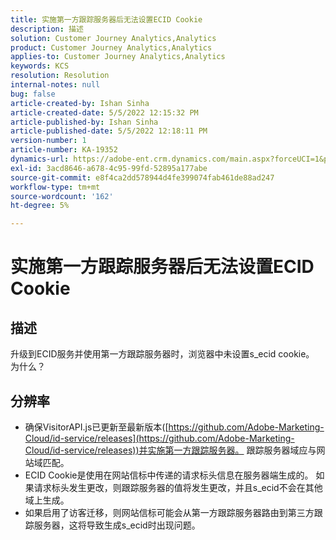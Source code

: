 ```yaml
---
title: 实施第一方跟踪服务器后无法设置ECID Cookie
description: 描述
solution: Customer Journey Analytics,Analytics
product: Customer Journey Analytics,Analytics
applies-to: Customer Journey Analytics,Analytics
keywords: KCS
resolution: Resolution
internal-notes: null
bug: false
article-created-by: Ishan Sinha
article-created-date: 5/5/2022 12:15:32 PM
article-published-by: Ishan Sinha
article-published-date: 5/5/2022 12:18:11 PM
version-number: 1
article-number: KA-19352
dynamics-url: https://adobe-ent.crm.dynamics.com/main.aspx?forceUCI=1&pagetype=entityrecord&etn=knowledgearticle&id=6441c40a-6dcc-ec11-a7b5-6045bd00db25
exl-id: 3acd8646-a678-4c95-99fd-52895a177abe
source-git-commit: e8f4ca2dd578944d4fe399074fab461de88ad247
workflow-type: tm+mt
source-wordcount: '162'
ht-degree: 5%

---
```


# 实施第一方跟踪服务器后无法设置ECID Cookie

## 描述

升级到ECID服务并使用第一方跟踪服务器时，浏览器中未设置s_ecid cookie。 为什么？

## 分辨率


- 确保VisitorAPI.js已更新至最新版本([https://github.com/Adobe-Marketing-Cloud/id-service/releases](https://github.com/Adobe-Marketing-Cloud/id-service/releases))并实施第一方跟踪服务器。 跟踪服务器域应与网站域匹配。
- ECID Cookie是使用在网站信标中传递的请求标头信息在服务器端生成的。 如果请求标头发生更改，则跟踪服务器的值将发生更改，并且s_ecid不会在其他域上生成。
- 如果启用了访客迁移，则网站信标可能会从第一方跟踪服务器路由到第三方跟踪服务器，这将导致生成s_ecid时出现问题。
